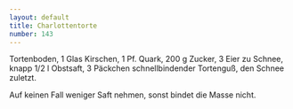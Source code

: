 ```yaml
---
layout: default
title: Charlottentorte
number: 143
---
```


Tortenboden, 1 Glas Kirschen, 1 Pf. Quark, 200 g Zucker, 3 Eier zu Schnee, knapp 1/2 l Obstsaft, 3 Päckchen schnellbindender Tortenguß, den Schnee zuletzt.

Auf keinen Fall weniger Saft nehmen, sonst bindet die Masse nicht.
